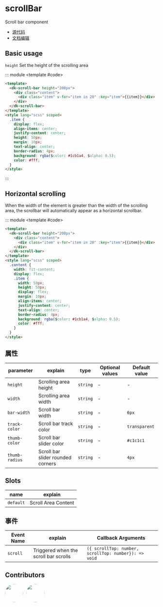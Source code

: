 # scrollBar

Scroll bar component

- [源代码](https://github.com/dk-plus-ui/dk-plus-ui/tree/master/packages/components/dkscrollbar)
- [文档编辑](https://github.com/dk-plus-ui/dk-plus-ui/blob/master/docs/components/scrollBar.md)

## <a id='Basic usage'>Basic usage</a>

`height` Set the height of the scrolling area

::: module
<template #code>
<ScrollBarComp class='docs-scroll-bar' height="200px"></ScrollBarComp>
</template>

```html
<template>
  <dk-scroll-bar height="200px">
    <div class="content">
      <div class="item" v-for="item in 20" :key="item">{{item}}</div>
    </div>
  </dk-scroll-bar>
</template>
<style lang="scss" scoped>
  .item {
    display: flex;
    align-items: center;
    justify-content: center;
    height: 50px;
    margin: 10px;
    text-align: center;
    border-radius: 4px;
    background: rgba($color: #1cb1a4, $alpha: 0.5);
    color: #fff;
  }
</style>
```

:::

## <a id='Horizontal scrolling'>Horizontal scrolling</a>

When the width of the element is greater than the width of the scrolling area, the scrollbar will automatically appear as a horizontal scrollbar.

::: module
<template #code>
<ScrollBarComp class='docs-scroll-bar' transverse='true' height="80px"></ScrollBarComp>
</template>

```html
<template>
  <dk-scroll-bar height="200px">
    <div class="content">
      <div class="item" v-for="item in 20" :key="item">{{item}}</div>
    </div>
  </dk-scroll-bar>
</template>
<style lang="scss" scoped>
  .content {
    width: fit-content;
    display: flex;
    .item {
      width: 50px;
      height: 50px;
      display: flex;
      margin: 10px;
      align-items: center;
      justify-content: center;
      text-align: center;
      border-radius: 4px;
      background: rgba($color: #1cb1a4, $alpha: 0.5);
      color: #fff;
    }
  }
</style>
```

## <a id='属性'>属性</a>

| parameter      | explain                           | type     | Optional values | Default value |
| -------------- | --------------------------------- | -------- | --------------- | ------------- |
| `height`       | Scrolling area height             | `string` | -               | -             |
| `width`        | Scrolling area width              | `string` | -               | -             |
| `bar-width`    | Scroll bar width                  | `string` | -               | `6px`         |
| `track-color`  | Scroll bar track color            | `string` | -               | `transparent` |
| `thumb-color`  | Scroll bar slider color           | `string` | -               | `#c1c1c1`     |
| `thumb-radius` | Scroll bar slider rounded corners | `string` | -               | `4px`         |

## <a id='Slots'>Slots</a>

| name     | explain         |
| -------- | ------------ |
| `default` | Scroll Area Content |

## <a id='事件'>事件</a>

| Event Name | explain             | Callback Arguments  |
| -------- | ---------------- | -------- |
| `scroll` | Triggered when the scroll bar scrolls | `({ scrollTop: number, scrollTop: number}): => void` |

## <a id='Contributors'>Contributors</a>

<div style='display: flex;'>
  <a href="https://github.com/dk-plus-ui" target="_blank" style='margin-right:10px;'>
    <img style='width:60px;height:60px;border-radius: 50%;' src="https://avatars.githubusercontent.com/u/88755587?v=4" />
  </a>
  <a href="https://github.com/dk-plus-ui" target="_blank">
    <img style='width:60px;height:60px;border-radius: 50%;' src="https://avatars.githubusercontent.com/u/117073291?s=64&v=4"/>
  </a>
</div>

<script lang='ts' setup>
  import ScrollBarComp from './vueDome/scrollbar/index.vue';
</script>
